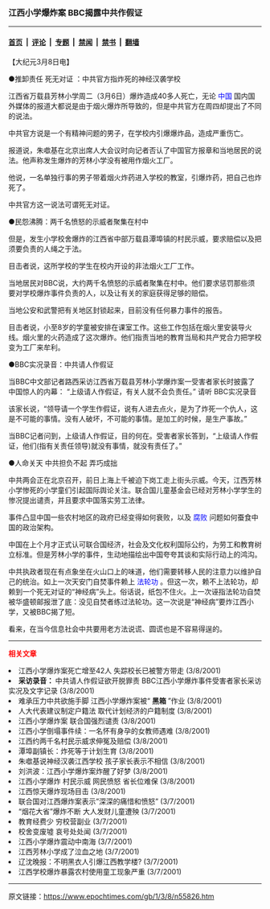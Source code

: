 ### 江西小学爆炸案 BBC揭露中共作假证

---

#### [首页](../../../..?n55826) &nbsp;|&nbsp; [评论](../../../../../epoch-comment?n55826) &nbsp;|&nbsp; [专题](../../../../../epoch-special?n55826) &nbsp;|&nbsp; [禁闻](../../../../../epoch-news?n55826) &nbsp;|&nbsp; [禁书](../../../../../books?n55826) &nbsp;|&nbsp; [翻墙](https://github.com/gfw-breaker/nogfw/blob/master/README.md?n55826)


<div class="post_content" id="artbody" itemprop="articleBody">
 <!-- article content begin -->
 <p>
  【大纪元3月8日电】
 </p>
 <p>
  ●推卸责任 死无对证 ：中共官方指炸死的神经汉袭学校
 </p>
 <p>
  江西省万载县芳林小学周二（3月6日）爆炸造成40多人死亡，无论
  <ok href="http://www3.epochtimes.com/news/epochnews/main/2.html">
   <font color="blue">
    中国
   </font>
  </ok>
  国内国外媒体的报道大都说是由于烟火爆炸所导致的，但是中共官方在周四却提出了不同的说法。
 </p>
 <p>
  中共官方说是一个有精神问题的男子，在学校内引爆爆炸品，造成严重伤亡。
 </p>
 <p>
  报道说，朱噷基在北京出席人大会议时向记者否认了中国官方报章和当地居民的说法。他声称发生爆炸的芳林小学没有被用作烟火工厂。
 </p>
 <p>
  他说，一名单独行事的男子带着烟火炸药进入学校的教室，引爆炸药，把自己也炸死了。
 </p>
 <p>
  中共官方这一说法可谓死无对证。
 </p>
 <p>
  ●民怨沸腾：两千名愤怒的示威者聚集在村中
 </p>
 <p>
  但是，发生小学校舍爆炸的江西省中部万载县潭埠镇的村民示威，要求赔偿以及把须要负责的人绳之于法。
 </p>
 <p>
  目击者说，这所学校的学生在校内开设的非法烟火工厂工作。
 </p>
 <p>
  当地居民对BBC说，大约两千名愤怒的示威者聚集在村中。他们要求惩罚那些须要对学校爆炸事件负责的人，以及让有关的家庭获得足够的赔偿。
 </p>
 <p>
  当地公安和武警把有关地区封锁起来，目前没有任何暴力事件的报告。
 </p>
 <p>
  目击者说，小至8岁的学童被安排在课室工作。这些工作包括在烟火里安装导火线。烟火里的火药造成了这次爆炸。他们指责当地的教育当局和共产党合力把学校变为工厂来牟利。
 </p>
 <p>
  ●BBC实况录音：中共请人作假证
 </p>
 <p>
  当BBC中文部记者路西采访江西省万载县芳林小学爆炸案一受害者家长时披露了中国惊人的内幕： “上级请人作假证，有关人就不会负责任。”  请听
  <ok href="http://news.bbc.co.uk/olmedia/1205000/audio/_1208777_jiangxi.ram">
   BBC实况录音
  </ok>
 </p>
 <p>
  该家长说，“领导请一个学生作假证，说有人进去点火，是为了炸死一个仇人，这是不可能的事情。没有人破坏，不可能的事情。是加工的时候，是生产事故。”
 </p>
 <p>
  当BBC记者问到，上级请人作假证，目的何在。受害者家长答到，“上级请人作假证，他们(指有关责任领导)就没有事情，就没有责任了。”
 </p>
 <p>
  ●人命关天 中共担负不起 弄巧成拙
 </p>
 <p>
  中共两会正在北京召开，前日上海上千被迫下岗工走上街头示威。今天，江西芳林小学惨死的小学童们引起国际舆论关注。联合国儿童基金会已经对芳林小学学生的惨况提出谴责，并且要求中国落实劳工法律。
 </p>
 <p>
  事件凸显中国一些农村地区的政府已经变得如何衰败，以及
  <ok href="http://www.dajiyuan.com/news/epochnews/news/Focus.asp?Focus_ID=315">
   <font color="blue">
    腐败
   </font>
  </ok>
  问题如何蚕食中国的政治架构。
 </p>
 <p>
  中国在上个月才正式认可联合国经济，社会及文化权利国际公约，为劳工和教育树立标准。但是芳林小学的事件，生动地描绘出中国夸夸其谈和实际行动上的鸿沟。
 </p>
 <p>
  中共执政者现在有点象坐在火山口上的味道，他们需要转移人民的注意力以维护自己的统治。如上一次天安门自焚事件赖上
  <ok href="http://falundafa.org">
   <font color="blue">
    法轮功
   </font>
  </ok>
  。但这一次，赖不上法轮功，却赖到一个死无对证的“神经病”头上。俗话说，纸包不住火。上一次诬指法轮功自焚被华盛顿邮报泄了底：没见自焚者练过法轮功。这一次说是“神经病”要炸江西小学，又被BBC揭了短。
 </p>
 <p>
  看来，在当今信息社会中共要用老方法说谎、圆谎也是不容易得逞的。
 </p>
 <hr/>
 <p>
  <b>
   <font color="red">
    相关文章
   </font>
  </b>
  <br/>
 </p>
 <li>
  <ok href="http://epochtimes.com/news/epochnews/newscontent.asp?ID=55813" target="_blank">
   江西小学爆炸案死亡增至42人 失踪校长已被警方带走
  </ok>
  (3/8/2001)
  <li>
   <ok href="http://epochtimes.com/news/epochnews/newscontent.asp?ID=55804" target="_blank">
    <b>
     采访录音：
    </b>
    中共请人作假证欲开脱罪责 BBC江西小学爆炸事件受害者家长采访实况及文字记录
   </ok>
   (3/8/2001)
   <li>
    <ok href="http://epochtimes.com/news/epochnews/newscontent.asp?ID=55659" target="_blank">
     难承压力中共欲施手脚 江西小学爆炸案被“
     <b>
      黑箱
     </b>
     ”作业
    </ok>
    (3/8/2001)
    <li>
     <ok href="http://epochtimes.com/news/epochnews/newscontent.asp?ID=55780" target="_blank">
      人大代表建议制定户籍法 取代计划经济的户籍制度
     </ok>
     (3/8/2001)
     <li>
      <ok href="http://epochtimes.com/news/epochnews/newscontent.asp?ID=55776" target="_blank">
       江西小学爆炸案 联合国强烈谴责
      </ok>
      (3/8/2001)
      <li>
       <ok href="http://epochtimes.com/news/epochnews/newscontent.asp?ID=55761" target="_blank">
        江西小学倒塌事件续：一名怀有身孕的女教师遇难
       </ok>
       (3/8/2001)
       <li>
        <ok href="http://epochtimes.com/news/epochnews/newscontent.asp?ID=55632" target="_blank">
         江西约两千名村民示威求伸冤及赔偿
        </ok>
        (3/8/2001)
        <li>
         <ok href="http://epochtimes.com/news/epochnews/newscontent.asp?ID=55631" target="_blank">
          潭埠副镇长：炸死等于计划生育
         </ok>
         (3/8/2001)
         <li>
          <ok href="http://epochtimes.com/news/epochnews/newscontent.asp?ID=55622" target="_blank">
           朱噷基说神经汉袭江西学校  孩子家长表示不相信
          </ok>
          (3/8/2001)
          <li>
           <ok href="http://epochtimes.com/news/epochnews/newscontent.asp?ID=55620" target="_blank">
            刘洪波：江西小学爆炸案炸醒了好梦
           </ok>
           (3/8/2001)
           <li>
            <ok href="http://epochtimes.com/news/epochnews/newscontent.asp?ID=55612" target="_blank">
             江西小学爆炸 村民示威 网民愤怒 省长位难保
            </ok>
            (3/8/2001)
            <li>
             <ok href="http://epochtimes.com/news/epochnews/newscontent.asp?ID=55583" target="_blank">
              江西惊天爆炸现场目击
             </ok>
             (3/8/2001)
             <li>
              <ok href="http://epochtimes.com/news/epochnews/newscontent.asp?ID=55550" target="_blank">
               联合国对江西爆炸案表示”深深的痛惜和愤怒”
              </ok>
              (3/7/2001)
              <li>
               <ok href="http://epochtimes.com/news/epochnews/newscontent.asp?ID=55491" target="_blank">
                “烟花大省”爆炸不断 大人发财儿童遭殃
               </ok>
               (3/7/2001)
               <li>
                <ok href="http://epochtimes.com/news/epochnews/newscontent.asp?ID=55457" target="_blank">
                 教育经费少 穷校营副业
                </ok>
                (3/7/2001)
                <li>
                 <ok href="http://epochtimes.com/news/epochnews/newscontent.asp?ID=55456" target="_blank">
                  校舍变废墟 哀号处处闻
                 </ok>
                 (3/7/2001)
                 <li>
                  <ok href="http://epochtimes.com/news/epochnews/newscontent.asp?ID=55446" target="_blank">
                   江西小学爆炸震动中南海
                  </ok>
                  (3/7/2001)
                  <li>
                   <ok href="http://epochtimes.com/news/epochnews/newscontent.asp?ID=55413" target="_blank">
                    江西芳林小学成了泣血之地
                   </ok>
                   (3/7/2001)
                   <li>
                    <ok href="http://epochtimes.com/news/epochnews/newscontent.asp?ID=55411" target="_blank">
                     辽沈晚报：不明黑衣人引爆江西教学楼?
                    </ok>
                    (3/7/2001)
                    <li>
                     <ok href="http://epochtimes.com/news/epochnews/newscontent.asp?ID=55382" target="_blank">
                      江西学校爆炸暴露农村使用童工现象严重
                     </ok>
                     (3/7/2001)
                     <br/>
                     <!-- article content end -->
                     <div id="below_article_ad">
                     </div>
                    </li>
                   </li>
                  </li>
                 </li>
                </li>
               </li>
              </li>
             </li>
            </li>
           </li>
          </li>
         </li>
        </li>
       </li>
      </li>
     </li>
    </li>
   </li>
  </li>
 </li>
</div>


---

原文链接：https://www.epochtimes.com/gb/1/3/8/n55826.htm
